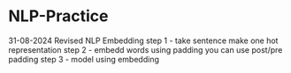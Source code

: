 # NLP-Practice
 31-08-2024 Revised NLP Embedding 
 step 1 - take sentence make one hot representation 
 step 2 - embedd words using padding you can use post/pre padding 
 step 3 - model using embedding 
